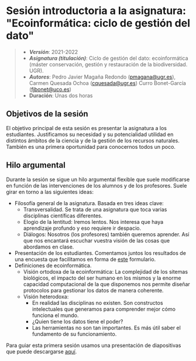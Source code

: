 # Sesión introductoria a la asignatura: "Ecoinformática: ciclo de gestión del dato"


> + **_Versión_**: 2021-2022
> + **_Asignatura (titulación)_**: Ciclo de gestión del dato: ecoinformática (máster conservación, gestión y restauración de la biodiversidad. UGR). 
> + **_Autores_**: Pedro Javier Magaña Redondo (pmagana@ugr.es), Carmen Quesada Ochoa (cquesada@ugr.es) Curro Bonet-García (fjbonet@uco.es)
> + **Duración**: Unas dos horas



## Objetivos de la sesión

El objetivo principal de esta sesión es presentar la asignatura a los estudiantes. Justificamos su necesidad y su potencialidad utilidad en distintos ámbitos de la ciencia y de la gestión de los recursos naturales. También es una primera oportunidad para conocernos todos un poco.



## Hilo argumental

Durante la sesión se sigue un hilo argumental flexible que suele modificarse en función de las intervenciones de los alumnos y de los profesores. Suele girar en torno a las siguientes ideas:
+ Filosofía general de la asignatura. Basada en tres ideas clave:
  + Transversalidad. Se trata de una asignatura que toca varias disciplinas científicas diferentes.
  + Elogio de la lentitud: Iremos lentos. Nos interesa que haya aprendizaje profundo y eso requiere ir despacio.
  + Diálogos: Nosotros (los profesores) también queremos aprender. Así que nos encantará escuchar vuestra visión de las cosas que abordamos en clase. 
+ Presentación de los estudiantes. Comentamos juntos los resultados de una encuesta que facilitamos en forma de [este](https://docs.google.com/forms/d/e/1FAIpQLScdOOQ6OlzbbBg3nhXFK3OTXTZITY77AP8MlBA3HHbC-H2keA/viewform?usp=sf_link) formulario. 
+ Definiciones de ecoinformática.
  + Visión ortodoxa de la ecoinformática: La complejidad de los sitemas biológicos, el impacto del ser humano en los mismos y la enorme capacidad computacional de la que disponemos nos permite diseñar protocolos para gestionar los datos de manera coherente.
  + Visión heterodoxa:
    + En realidad las disciplinas no existen. Son constructos intelectuales que generamos para comprender mejor cómo funciona el mundo. 
    + ¿Quien tiene los datos tiene el poder?
    + Las herramientas no son tan importantes. Es más útil saber el fundamento de su funcionamiento.

Para guiar esta primera sesión usamos una presentación de diapositivas que puede descargarse [aquí](https://github.com/aprendiendo-cosas/T_introduccion_ecoinformatica_ugr/raw/2021-2022/presentacion/introduccion_ecoinformatica.pptx). 